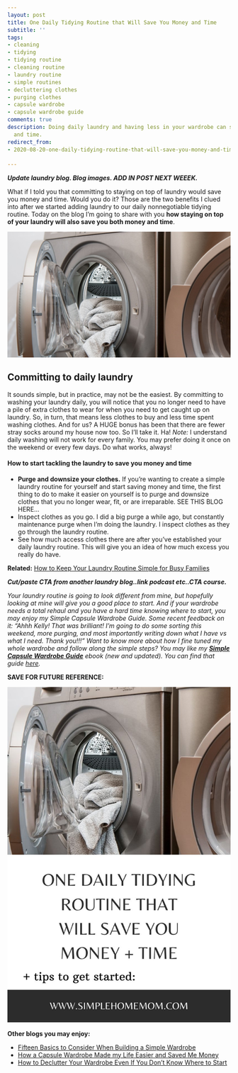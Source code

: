 ```yaml
---
layout: post
title: One Daily Tidying Routine that Will Save You Money and Time
subtitle: ''
tags:
- cleaning
- tidying
- tidying routine
- cleaning routine
- laundry routine
- simple routines
- decluttering clothes
- purging clothes
- capsule wardrobe
- capsule wardrobe guide
comments: true
description: Doing daily laundry and having less in your wardrobe can save you money
  and time.
redirect_from:
- 2020-08-20-one-daily-tidying-routine-that-will-save-you-money-and-time

---
```

**_Update laundry blog. Blog images. ADD IN POST NEXT WEEEK._**

What if I told you that committing to staying on top of laundry would save you money and time. Would you do it? Those are the two benefits I clued into after we started adding laundry to our daily nonnegotiable tidying routine. Today on the blog I’m going to share with you **how staying on top of your laundry will also save you both money and time**.

![A picture of a washer and dryer with clothes in them.](/uploads/one-daily-tidying-routine-that-will-save-you-money-and-time-shm.jpg "One Daily Tidying Routine that Will Save You Money and Time SHM")

## Committing to daily laundry

It sounds simple, but in practice, may not be the easiest. By committing to washing your laundry daily, you will notice that you no longer need to have a pile of extra clothes to wear for when you need to get caught up on laundry. So, in turn, that means less clothes to buy and less time spent washing clothes. And for us? A HUGE bonus has been that there are fewer stray socks around my house now too. So I’ll take it. Ha! _Note:_ I understand daily washing will not work for every family. You may prefer doing it once on the weekend or every few days. Do what works, always!

#### How to start tackling the laundry to save you money and time

* **Purge and downsize your clothes.** If you’re wanting to create a simple laundry routine for yourself and start saving money and time, the first thing to do to make it easier on yourself is to purge and downsize clothes that you no longer wear, fit, or are irreparable.  SEE THIS BLOG HERE...
* Inspect clothes as you go. I did a big purge a while ago, but constantly maintenance purge when I’m doing the laundry. I inspect clothes as they go through the laundry routine.
* See how much access clothes there are after you’ve established your daily laundry routine. This will give you an idea of how much excess you really do have.

**Related:** [How to Keep Your Laundry Routine Simple for Busy Families](https://www.simplehomemom.com/how-to-keep-your-laundry-routine-simple-for-busy-families/)

**_Cut/paste CTA from another laundry blog..link podcast etc..CTA course._** 

_Your laundry routine is going to look different from mine, but hopefully looking at mine will give you a good place to start. And if your wardrobe needs a total rehaul and you have a hard time knowing where to start, you may enjoy my Simple Capsule Wardrobe Guide. Some recent feedback on it: “Ahhh Kelly! That was brilliant! I’m going to do some sorting this weekend, more purging, and most importantly writing down what I have vs what I need. Thank you!!!” Want to know more about how I fine tuned my whole wardrobe and follow along the simple steps? You may like my_ [**_Simple Capsule Wardrobe Guide_**](https://www.simplehomemom.com/simple-capsule-wardrobe-guide/) _ebook (new and updated). You can find that guide_ [_here_](https://www.simplehomemom.com/simple-capsule-wardrobe-guide/)_._

**SAVE FOR FUTURE REFERENCE:**

![A picture of a full washer.](/uploads/one-daily-tidying-routine-shm.jpg "One Daily Tidying Routine SHM")

**Other blogs you may enjoy:**

* [Fifteen Basics to Consider When Building a Simple Wardrobe](https://www.simplehomemom.com/2020-11-11-fifteen-basics-to-consider-when-building-a-simple-wardrobe/)
* [How a Capsule Wardrobe Made my Life Easier and Saved Me Money](https://www.simplehomemom.com/2020-10-27-how-a-capsule-wardrobe-made-my-life-easier-and-saved-me-money/)
* [How to Declutter Your Wardrobe Even If You Don’t Know Where to Start](https://www.simplehomemom.com/2020-08-25-how-to-declutter-your-wardrobe-even-if-you-don-t-know-where-to-start/)